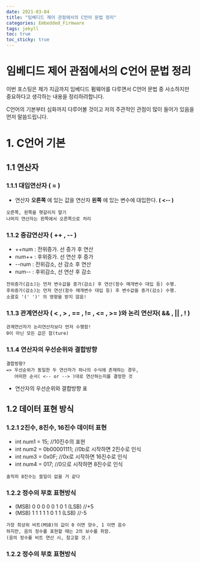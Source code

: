 ```yaml
---
date: 2021-03-04
title: "임베디드 제어 관점에서의 C언어 문법 정리"
categories: Embedded_Firmware
tags: jekyll
toc: true  
toc_sticky: true 
---
```


임베디드 제어 관점에서의 C언어 문법 정리
=============

이번 포스팅은 제가 지금까지 임베디드 펌웨어를 다루면서 C언어 문법 중 사소하지만 중요하다고 생각하는 내용을 정리하려합니다.

C언어의 기본부터 심화까지 다루어볼 것이고 저의 주관적인 관점이 많이 들어가 있음을 먼저 말씀드립니다.


# 1. C언어 기본
## 1.1 연산자
### 1.1.1 대입연산자 ( = )
* 연산자 **오른쪽** 에 있는 값을 연산자 **왼쪽** 에 있는 변수에 대입한다. **( <-- )**
```
오른쪽, 왼쪽을 햇갈리지 말기
나머지 연산자는 왼쪽에서 오른쪽으로 처리
```

### 1.1.2 증감연산자 ( ++ , -- )
* ++num : 전위증가. 선 증가 후 연산
* num++ : 후위증가. 선 연산 후 증가
* --num : 전위감소, 선 감소 후 연산
* num-- : 후위감소, 선 연산 후 감소
```
전위증가(감소)는 먼저 변수값을 증가(감소) 후 연산(함수 매개변수 대입 등) 수행.
후위증가(감소)는 먼저 연산(함수 매개변수 대입 등) 후 변수값을 증가(감소) 수행.
소괄호 '(' ')' 의 영향을 받지 않음!
```

### 1.1.3 관계연산자 ( < , > , == , != , <= , >= )와 논리 연산자( && , || , ! )
```
관계연산자가 논리연산자보다 먼저 수행함!
0이 아닌 모든 값은 참(ture)
```

### 1.1.4 연산자의 우선순위와 결합방향
```
결합방향? 
=> 우선순위가 동일한 두 연산자가 하나의 수식에 존재하는 경우, 
   어떠한 순서( <-- or --> )대로 연산하는지를 결정한 것
```
* 연산자의 우선순위와 결합방향 표



## 1.2 데이터 표현 방식
### 1.2.1 2진수, 8진수, 16진수 데이터 표현
* int num1 = 15;  //10진수의 표현
* int num2 = 0b00001111;  //0b로 시작하면 2진수로 인식
* int num3 = 0x0F;  //0x로 시작하면 16진수로 인식
* int num4 = 017;  //0으로 시작하면 8진수로 인식
```
솔직히 8진수는 쓸일이 없을 거 같다
```

### 1.2.2 정수의 부호 표현방식
* (MSB) 0 0 0 0 0 1 0 1 (LSB) //+5
* (MSB) 1 1 1 1 1 0 1 1 (LSB) //-5
```
가장 최상위 비트(MSB)의 값이 0 이면 양수, 1 이면 음수
하지만, 음의 정수를 표현할 때는 2의 보수를 취함.
(음의 정수를 비트 연산 시, 참고할 것.)
```

### 1.2.2 정수의 부호 표현방식



